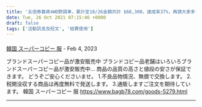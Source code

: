 ```yaml
---
title: '五倍券募資4WD野調車，累計至10/26金額共計 $68,300，達成率37%，再請大家多幫忙支持！'
date: Tue, 26 Oct 2021 07:15:46 +0000
draft: false
tags: ['活動訊息及短文', '經費使用']
---
```



#### 
[韓国 スーパーコピー 服](https://www.bagb78.com/goods-5279.html "tlqoasumvac@aol.jp") - <time datetime="2023-02-23 16:34:42">Feb 4, 2023</time>

ブランドスーパーコピー品が激安販売中 ブランドコピー品老舗はいろいろブランドスーパーコピー品が激安販売中... 商品の品質の高さと値段の安さが保証できます。 どうぞご安心くださいませ。 1.不良品物情況、無償で交換します。 2.税関没収する商品は再度無料で発送します。 3.通販しますご注文を期待しています。 韓国 スーパーコピー 服 https://www.bagb78.com/goods-5279.html
<hr />
